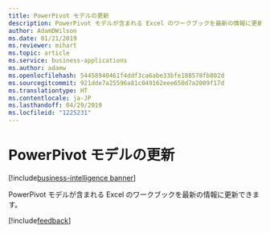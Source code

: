 ```yaml
---
title: PowerPivot モデルの更新
description: PowerPivot モデルが含まれる Excel のワークブックを最新の情報に更新できます。
author: AdamDWilson
ms.date: 01/21/2019
ms.reviewer: mihart
ms.topic: article
ms.service: business-applications
ms.author: adamw
ms.openlocfilehash: 54458940461f4ddf3ca6abe33bfe188578fb802d
ms.sourcegitcommit: 921dde7a25596a81c049162eee650d7a2009f17d
ms.translationtype: HT
ms.contentlocale: ja-JP
ms.lasthandoff: 04/29/2019
ms.locfileid: "1225231"
---
```

# <a name="powerpivot-model-refresh"></a>PowerPivot モデルの更新
[!include[business-intelligence banner](../../includes/business-intelligence.md)]


PowerPivot モデルが含まれる Excel のワークブックを最新の情報に更新できます。

[!include[feedback](../includes/report-server-feedback.md)]
